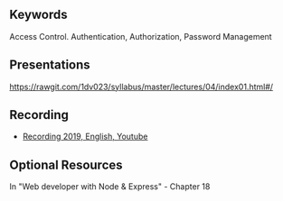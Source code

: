 ## Keywords

Access Control. Authentication, Authorization, Password Management

## Presentations

https://rawgit.com/1dv023/syllabus/master/lectures/04/index01.html#/

## Recording

* [Recording 2019, English, Youtube](https://youtu.be/yNoqbrvRAwA)

## Optional Resources

In "Web developer with Node & Express" - Chapter 18
